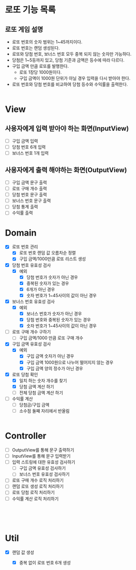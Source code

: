 # 로또 기능 목록

## 로또 게임 설명
- 로또 번호의 숫자 범위는 1~45까지이다.
- 로또 번호는 랜덤 생성된다.
- 로또와 당첨 번호, 보너스 번호 모두 중복 되지 않는 숫자만 가능하다.
- 당첨은 1~5등까지 있고, 당첨 기준과 금액은 등수에 따라 다르다.
- 구입 금액 만큼 로또를 발행한다.
  - 로또 1장당 1000원이다.
  - 구입 금액이 1000원 단위가 아닐 경우 입력을 다시 받아야 한다.
- 로또 번호와 당첨 번호를 비교하여 당첨 등수와 수익률을 출력한다.
</br></br>

# View
## 사용자에게 입력 받아야 하는 화면(InputView)
- [ ] 구입 금액 입력
- [ ] 당첨 번호 6개 입력
- [ ] 보너스 번호 1개 입력

## 사용자에게 출력 해야하는 화면(OutputView)
- [ ] 구입 금액 문구 출력
- [ ] 로또 구매 개수 출력
- [ ] 당첨 번호 문구 출력
- [ ] 보너스 번호 문구 출력
- [ ] 당첨 통계 출력
- [ ] 수익률 출력

# Domain
- [x] 로또 번호 관리
  - [x] 로또 번호 랜덤 값 오름차순 정렬
  - [x] 구입 금액/1000만큼 로또 리스트 생성
- [x] 당첨 번호 유효성 검사
  - [x] 예외
    - [x] 당첨 번호가 숫자가 아닌 경우
    - [x] 중복된 숫자가 있는 경우
    - [x] 6개가 아닌 경우
    - [x] 숫자 번호가 1~45사이의 값이 아닌 경우
- [x] 보너스 번호 유효성 검사
  - [x] 예외
    - [x] 보너스 번호가 숫자가 아닌 경우
    - [x] 당첨 번호와 중복된 숫자가 있는 경우
    - [x] 숫자 번호가 1~45사이의 값이 아닌 경우
- [ ] 로또 구매 개수 구하기
  - [ ] 구입 금액/1000 만큼 로또 구매 개수
- [x] 구입 금액 유효성 검사
  - [x] 예외
    - [x] 구입 금액 숫자가 아닌 경우
    - [x] 구입 금액 1000원으로 나누어 떨어지지 않는 경우
    - [x] 구입 금액 양의 정수가 아닌 경우
- [x] 로또 당첨 확인
  - [x] 일치 하는 숫자 개수를 찾기
  - [x] 당첨 금액 계산 하기
  - [ ] 전체 당첨 금액 계산 하기
- [ ] 수익률 계산
  - [ ] 당첨금/구입 금액
  - [ ] 소수점 둘째 자리에서 반올림
</br></br>

# Controller
- [ ] OutputView를 통해 문구 출력하기
- [ ] InputView를 통해 문구 입력받기
- [ ] 입력 스트링에 대한 유효성 검사하기
  - [ ] 구입 금액 유효성 검사하기
  - [ ] 보너스 번호 유효성 검사하기
- [ ] 로또 구매 개수 로직 처리하기
- [ ] 랜덤 로또 생성 로직 처리하기
- [ ] 로또 당첨 로직 처리하기
- [ ] 수익률 계산 로직 처리하기
</br></br>

</br></br>
# Util
- [x] 랜덤 값 생성
  - [x] 중복 없이 로또 번호 6개 생성

